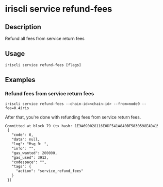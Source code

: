 # iriscli service refund-fees 

## Description

Refund all fees from service return fees

## Usage

```
iriscli service refund-fees [flags]
```

## Examples

### Refund fees from service return fees 
```shell
iriscli service refund-fees --chain-id=<chain-id> --from=node0 --fee=0.4iris
```

After that, you're done with refunding fees from service return fees.

```txt
Committed at block 79 (tx hash: 1E3A690028116E0DF541A840BF5830598EAD4154F4374B2A4042911C27D68C64, response:
 {
   "code": 0,
   "data": null,
   "log": "Msg 0: ",
   "info": "",
   "gas_wanted": 200000,
   "gas_used": 3912,
   "codespace": "",
   "tags": {
     "action": "service_refund_fees"
   }
 })
```

